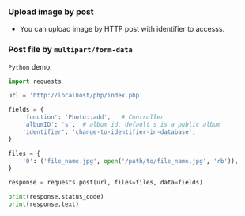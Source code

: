 ### Upload image by post

- You can upload image by HTTP post with identifier to accesss.

### Post file by `multipart/form-data` 

`Python` demo:

```python
import requests

url = 'http://localhost/php/index.php'

fields = {
    'function': 'Photo::add',   # Controller
    'albumID': 's',  # album id, default s is a public album
    'identifier': 'change-to-identifier-in-database',
}

files = {
    '0': ('file_name.jpg', open('/path/to/file_name.jpg', 'rb')),
}

response = requests.post(url, files=files, data=fields)

print(response.status_code)
print(response.text)
```

